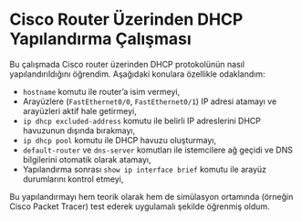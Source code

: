 
# Cisco Router Üzerinden DHCP Yapılandırma Çalışması

Bu çalışmada Cisco router üzerinden DHCP protokolünün nasıl yapılandırıldığını öğrendim. Aşağıdaki konulara özellikle odaklandım:

- `hostname` komutu ile router’a isim vermeyi,  
- Arayüzlere (`FastEthernet0/0`, `FastEthernet0/1`) IP adresi atamayı ve arayüzleri aktif hale getirmeyi,   
- `ip dhcp excluded-address` komutu ile belirli IP adreslerini DHCP havuzunun dışında bırakmayı,  
- `ip dhcp pool` komutu ile DHCP havuzu oluşturmayı,  
- `default-router` ve `dns-server` komutları ile istemcilere ağ geçidi ve DNS bilgilerini otomatik olarak atamayı,  
- Yapılandırma sonrası `show ip interface brief` komutu ile arayüz durumlarını kontrol etmeyi,  


Bu yapılandırmayı hem teorik olarak hem de simülasyon ortamında (örneğin Cisco Packet Tracer) test ederek uygulamalı şekilde öğrenmiş oldum.
